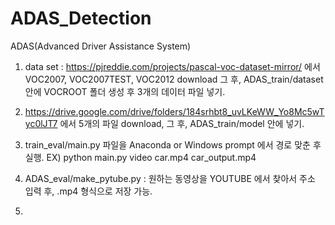 # ADAS_Detection
ADAS(Advanced Driver Assistance System)

1. data set : https://pjreddie.com/projects/pascal-voc-dataset-mirror/ 에서 VOC2007, VOC2007TEST, VOC2012 download
그 후, ADAS_train/dataset 안에 VOCROOT 폴더 생성 후 3개의 데이터 파일 넣기.

2. https://drive.google.com/drive/folders/184srhbt8_uvLKeWW_Yo8Mc5wTyc0lJT7 에서 5개의 파일 download, 그 후, ADAS_train/model 안에 넣기.

3. train_eval/main.py 파일을 Anaconda or Windows prompt 에서 경로 맞춘 후 실행.
EX) python main.py video car.mp4 car_output.mp4

4. ADAS_eval/make_pytube.py : 원하는 동영상을 YOUTUBE 에서 찾아서 주소 입력 후, .mp4 형식으로 저장 가능.

5.

